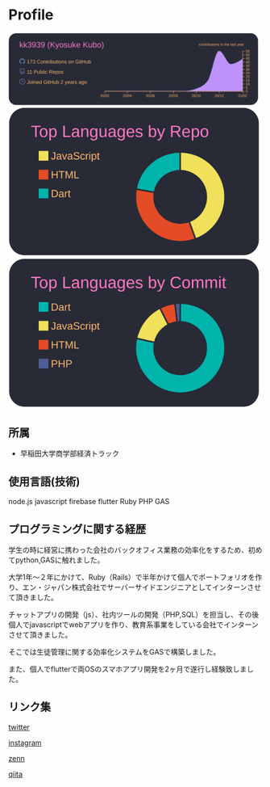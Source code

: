 # Profile


[![](https://raw.githubusercontent.com/kk3939/kk3939/main/profile-summary-card-output/dracula/0-profile-details.svg)](https://github.com/vn7n24fzkq/github-profile-summary-cards)
[![](https://raw.githubusercontent.com/kk3939/kk3939/main/profile-summary-card-output/dracula/1-repos-per-language.svg)](https://github.com/vn7n24fzkq/github-profile-summary-cards)
[![](https://raw.githubusercontent.com/kk3939/kk3939/main/profile-summary-card-output/dracula/2-most-commit-language.svg)](https://github.com/vn7n24fzkq/github-profile-summary-cards)


## 所属
- 早稲田大学商学部経済トラック

## 使用言語(技術)

node.js javascript firebase flutter Ruby PHP GAS


## プログラミングに関する経歴

学生の時に経営に携わった会社のバックオフィス業務の効率化をするため、初めてpython,GASに触れました。

大学1年〜２年にかけて、Ruby（Rails）で半年かけて個人でポートフォリオを作り、エン・ジャパン株式会社でサーバーサイドエンジニアとしてインターンさせて頂きました。

チャットアプリの開発（js）、社内ツールの開発（PHP,SQL）を担当し、その後個人でjavascriptでwebアプリを作り、教育系事業をしている会社でインターンさせて頂きました。

そこでは生徒管理に関する効率化システムをGASで構築しました。

また、個人でflutterで両OSのスマホアプリ開発を2ヶ月で遂行し経験致しました。

## リンク集

[twitter](https://twitter.com/kyo9bo)

[instagram](https://www.instagram.com/?hl=ja)

[zenn](https://zenn.dev/kyo9bo)

[qiita](https://qiita.com/kyo51310)

